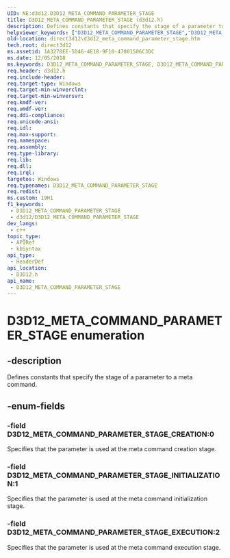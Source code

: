 ```yaml
---
UID: NE:d3d12.D3D12_META_COMMAND_PARAMETER_STAGE
title: D3D12_META_COMMAND_PARAMETER_STAGE (d3d12.h)
description: Defines constants that specify the stage of a parameter to a meta command.
helpviewer_keywords: ["D3D12_META_COMMAND_PARAMETER_STAGE","D3D12_META_COMMAND_PARAMETER_STAGE enumeration","D3D12_META_COMMAND_PARAMETER_STAGE_CREATION","D3D12_META_COMMAND_PARAMETER_STAGE_EXECUTION","D3D12_META_COMMAND_PARAMETER_STAGE_INITIALIZATION","d3d12/D3D12_META_COMMAND_PARAMETER_STAGE","d3d12/D3D12_META_COMMAND_PARAMETER_STAGE_CREATION","d3d12/D3D12_META_COMMAND_PARAMETER_STAGE_EXECUTION","d3d12/D3D12_META_COMMAND_PARAMETER_STAGE_INITIALIZATION","direct3d12.d3d12_meta_command_parameter_stage"]
old-location: direct3d12\d3d12_meta_command_parameter_stage.htm
tech.root: direct3d12
ms.assetid: 1A3278EE-5D46-4E18-9F10-47001506C3DC
ms.date: 12/05/2018
ms.keywords: D3D12_META_COMMAND_PARAMETER_STAGE, D3D12_META_COMMAND_PARAMETER_STAGE enumeration, D3D12_META_COMMAND_PARAMETER_STAGE_CREATION, D3D12_META_COMMAND_PARAMETER_STAGE_EXECUTION, D3D12_META_COMMAND_PARAMETER_STAGE_INITIALIZATION, d3d12/D3D12_META_COMMAND_PARAMETER_STAGE, d3d12/D3D12_META_COMMAND_PARAMETER_STAGE_CREATION, d3d12/D3D12_META_COMMAND_PARAMETER_STAGE_EXECUTION, d3d12/D3D12_META_COMMAND_PARAMETER_STAGE_INITIALIZATION, direct3d12.d3d12_meta_command_parameter_stage
req.header: d3d12.h
req.include-header: 
req.target-type: Windows
req.target-min-winverclnt: 
req.target-min-winversvr: 
req.kmdf-ver: 
req.umdf-ver: 
req.ddi-compliance: 
req.unicode-ansi: 
req.idl: 
req.max-support: 
req.namespace: 
req.assembly: 
req.type-library: 
req.lib: 
req.dll: 
req.irql: 
targetos: Windows
req.typenames: D3D12_META_COMMAND_PARAMETER_STAGE
req.redist: 
ms.custom: 19H1
f1_keywords:
 - D3D12_META_COMMAND_PARAMETER_STAGE
 - d3d12/D3D12_META_COMMAND_PARAMETER_STAGE
dev_langs:
 - c++
topic_type:
 - APIRef
 - kbSyntax
api_type:
 - HeaderDef
api_location:
 - D3D12.h
api_name:
 - D3D12_META_COMMAND_PARAMETER_STAGE
---
```


# D3D12_META_COMMAND_PARAMETER_STAGE enumeration


## -description

Defines constants that specify the stage of a parameter to a meta command.

## -enum-fields

### -field D3D12_META_COMMAND_PARAMETER_STAGE_CREATION:0

Specifies that the parameter is used at the meta command creation stage.

### -field D3D12_META_COMMAND_PARAMETER_STAGE_INITIALIZATION:1

Specifies that the parameter is used at the meta command initialization stage.

### -field D3D12_META_COMMAND_PARAMETER_STAGE_EXECUTION:2

Specifies that the parameter is used at the meta command execution stage.

